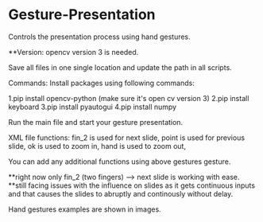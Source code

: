 # Gesture-Presentation
Controls the presentation process using hand gestures.

**Version:
opencv version 3 is needed.

Save all files in one single location and update the path in all scripts.

Commands:
Install packages using following commands:

1.pip install opencv-python (make sure it's open cv version 3)
2.pip install keyboard
3.pip install pyautogui
4.pip install numpy

Run the main file and start your gesture presentation.

XML file functions:
fin_2 is used for next slide,
point is used for previous slide,
ok is used to zoom in,
hand is used to zoom out,

You can add any additional functions using above gestures gesture.

**right now only fin_2 (two fingers) --> next slide is working with ease.
**still facing issues with the influence on slides as it gets continuous inputs and that causes the slides to abruptly and continously without delay.

Hand gestures examples are shown in images.
